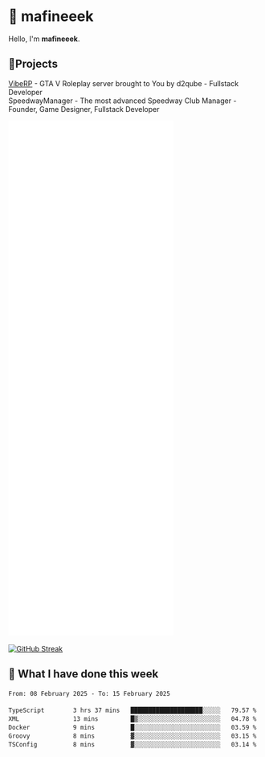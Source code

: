 # 👋 mafineeek
Hello, I'm **mafineeek**.

## 📝Projects

[VibeRP](https://v-rp.pl) - GTA V Roleplay server brought to You by d2qube - Fullstack Developer<br/>
SpeedwayManager - The most advanced Speedway Club Manager - Founder, Game Designer, Fullstack Developer


![](./github-metrics.svg)

[![GitHub Streak](https://streak-stats.demolab.com/?user=mafineeek)](https://git.io/streak-stats)

## 📰 What I have done this week
<!--START_SECTION:waka-->

```txt
From: 08 February 2025 - To: 15 February 2025

TypeScript        3 hrs 37 mins   ████████████████████░░░░░   79.57 %
XML               13 mins         █▒░░░░░░░░░░░░░░░░░░░░░░░   04.78 %
Docker            9 mins          █░░░░░░░░░░░░░░░░░░░░░░░░   03.59 %
Groovy            8 mins          ▓░░░░░░░░░░░░░░░░░░░░░░░░   03.15 %
TSConfig          8 mins          ▓░░░░░░░░░░░░░░░░░░░░░░░░   03.14 %
```

<!--END_SECTION:waka-->
